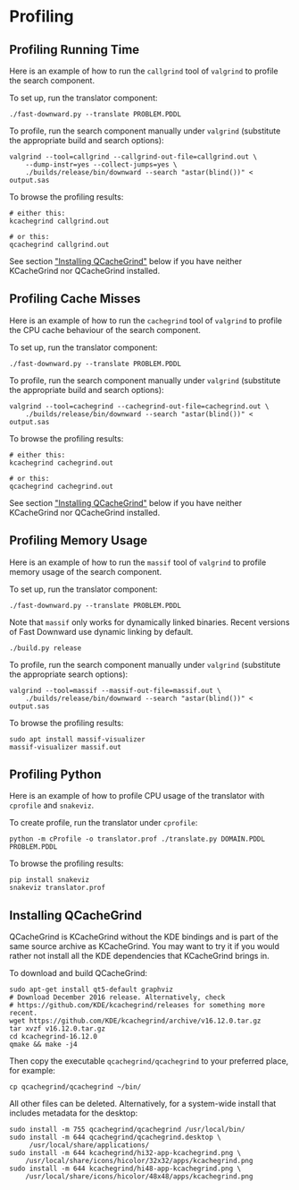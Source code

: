 # Profiling

## Profiling Running Time

Here is an example of how to run the `callgrind` tool of `valgrind`
to profile the search component.

To set up, run the translator component:

    ./fast-downward.py --translate PROBLEM.PDDL

To profile, run the search component manually under `valgrind`
(substitute the appropriate build and search options):

    valgrind --tool=callgrind --callgrind-out-file=callgrind.out \
        --dump-instr=yes --collect-jumps=yes \
        ./builds/release/bin/downward --search "astar(blind())" < output.sas

To browse the profiling results:

    # either this:
    kcachegrind callgrind.out

    # or this:
    qcachegrind callgrind.out

See section ["Installing QCacheGrind"](#installing-qcachegrind) below if you have neither KCacheGrind nor
QCacheGrind installed.

## Profiling Cache Misses

Here is an example of how to run the `cachegrind` tool of `valgrind`
to profile the CPU cache behaviour of the search component.

To set up, run the translator component:

    ./fast-downward.py --translate PROBLEM.PDDL

To profile, run the search component manually under `valgrind`
(substitute the appropriate build and search options):

    valgrind --tool=cachegrind --cachegrind-out-file=cachegrind.out \
        ./builds/release/bin/downward --search "astar(blind())" < output.sas

To browse the profiling results:

    # either this:
    kcachegrind cachegrind.out

    # or this:
    qcachegrind cachegrind.out

See section ["Installing QCacheGrind"](#installing-qcachegrind) below
if you have neither KCacheGrind nor QCacheGrind installed.

## Profiling Memory Usage

Here is an example of how to run the `massif` tool of `valgrind` to
profile memory usage of the search component.

To set up, run the translator component:

    ./fast-downward.py --translate PROBLEM.PDDL

Note that `massif` only works for dynamically linked binaries. Recent
versions of Fast Downward use dynamic linking by default.

    ./build.py release

To profile, run the search component manually under `valgrind`
(substitute the appropriate search options):

    valgrind --tool=massif --massif-out-file=massif.out \
        ./builds/release/bin/downward --search "astar(blind())" < output.sas

To browse the profiling results:

    sudo apt install massif-visualizer
    massif-visualizer massif.out

## Profiling Python

Here is an example of how to profile CPU usage of the translator with
`cprofile` and `snakeviz`.

To create profile, run the translator under `cprofile`:

    python -m cProfile -o translator.prof ./translate.py DOMAIN.PDDL PROBLEM.PDDL

To browse the profiling results:

    pip install snakeviz
    snakeviz translator.prof

## Installing QCacheGrind

QCacheGrind is KCacheGrind without the KDE bindings and is part of the same
source archive as KCacheGrind. You may want to try it if you would rather not
install all the KDE dependencies that KCacheGrind brings in.

To download and build QCacheGrind:

    sudo apt-get install qt5-default graphviz
    # Download December 2016 release. Alternatively, check
    # https://github.com/KDE/kcachegrind/releases for something more recent.
    wget https://github.com/KDE/kcachegrind/archive/v16.12.0.tar.gz
    tar xvzf v16.12.0.tar.gz
    cd kcachegrind-16.12.0
    qmake && make -j4

Then copy the executable `qcachegrind/qcachegrind` to your preferred
place, for example:

    cp qcachegrind/qcachegrind ~/bin/

All other files can be deleted. Alternatively, for a system-wide install
that includes metadata for the desktop:

    sudo install -m 755 qcachegrind/qcachegrind /usr/local/bin/
    sudo install -m 644 qcachegrind/qcachegrind.desktop \
         /usr/local/share/applications/
    sudo install -m 644 kcachegrind/hi32-app-kcachegrind.png \
        /usr/local/share/icons/hicolor/32x32/apps/kcachegrind.png
    sudo install -m 644 kcachegrind/hi48-app-kcachegrind.png \
        /usr/local/share/icons/hicolor/48x48/apps/kcachegrind.png
